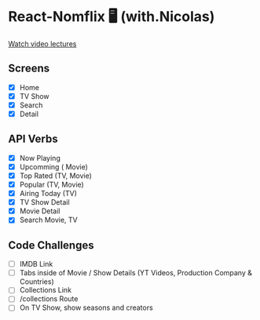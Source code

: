 # React-Nomflix 🖥 (with.Nicolas)

[Watch video lectures](https://nomadcoders.co/react-for-beginners/lobby)

## Screens

- [x] Home
- [x] TV Show
- [x] Search
- [x] Detail

## API Verbs

- [x] Now Playing
- [x] Upcomming ( Movie)
- [x] Top Rated (TV, Movie)
- [x] Popular (TV, Movie)
- [x] Airing Today (TV)
- [x] TV Show Detail
- [x] Movie Detail
- [x] Search Movie, TV

## Code Challenges

- [ ] IMDB Link
- [ ] Tabs inside of Movie / Show Details (YT Videos, Production Company & Countries)
- [ ] Collections Link
- [ ] /collections Route
- [ ] On TV Show, show seasons and creators
